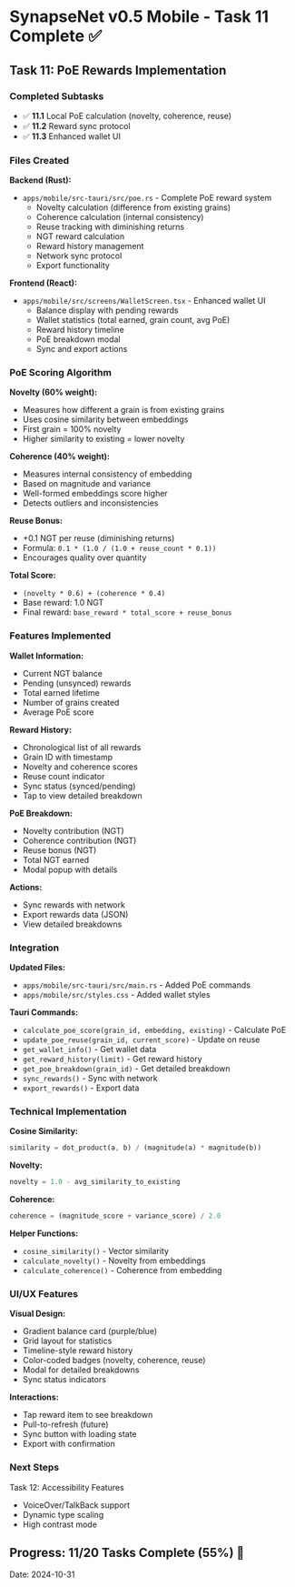 # SynapseNet v0.5 Mobile - Task 11 Complete ✅

## Task 11: PoE Rewards Implementation

### Completed Subtasks
- ✅ **11.1** Local PoE calculation (novelty, coherence, reuse)
- ✅ **11.2** Reward sync protocol
- ✅ **11.3** Enhanced wallet UI

### Files Created

**Backend (Rust):**
- `apps/mobile/src-tauri/src/poe.rs` - Complete PoE reward system
  - Novelty calculation (difference from existing grains)
  - Coherence calculation (internal consistency)
  - Reuse tracking with diminishing returns
  - NGT reward calculation
  - Reward history management
  - Network sync protocol
  - Export functionality

**Frontend (React):**
- `apps/mobile/src/screens/WalletScreen.tsx` - Enhanced wallet UI
  - Balance display with pending rewards
  - Wallet statistics (total earned, grain count, avg PoE)
  - Reward history timeline
  - PoE breakdown modal
  - Sync and export actions

### PoE Scoring Algorithm

**Novelty (60% weight):**
- Measures how different a grain is from existing grains
- Uses cosine similarity between embeddings
- First grain = 100% novelty
- Higher similarity to existing = lower novelty

**Coherence (40% weight):**
- Measures internal consistency of embedding
- Based on magnitude and variance
- Well-formed embeddings score higher
- Detects outliers and inconsistencies

**Reuse Bonus:**
- +0.1 NGT per reuse (diminishing returns)
- Formula: `0.1 * (1.0 / (1.0 + reuse_count * 0.1))`
- Encourages quality over quantity

**Total Score:**
- `(novelty * 0.6) + (coherence * 0.4)`
- Base reward: 1.0 NGT
- Final reward: `base_reward * total_score + reuse_bonus`

### Features Implemented

**Wallet Information:**
- Current NGT balance
- Pending (unsynced) rewards
- Total earned lifetime
- Number of grains created
- Average PoE score

**Reward History:**
- Chronological list of all rewards
- Grain ID with timestamp
- Novelty and coherence scores
- Reuse count indicator
- Sync status (synced/pending)
- Tap to view detailed breakdown

**PoE Breakdown:**
- Novelty contribution (NGT)
- Coherence contribution (NGT)
- Reuse bonus (NGT)
- Total NGT earned
- Modal popup with details

**Actions:**
- Sync rewards with network
- Export rewards data (JSON)
- View detailed breakdowns

### Integration

**Updated Files:**
- `apps/mobile/src-tauri/src/main.rs` - Added PoE commands
- `apps/mobile/src/styles.css` - Added wallet styles

**Tauri Commands:**
- `calculate_poe_score(grain_id, embedding, existing)` - Calculate PoE
- `update_poe_reuse(grain_id, current_score)` - Update on reuse
- `get_wallet_info()` - Get wallet data
- `get_reward_history(limit)` - Get reward history
- `get_poe_breakdown(grain_id)` - Get detailed breakdown
- `sync_rewards()` - Sync with network
- `export_rewards()` - Export data

### Technical Implementation

**Cosine Similarity:**
```rust
similarity = dot_product(a, b) / (magnitude(a) * magnitude(b))
```

**Novelty:**
```rust
novelty = 1.0 - avg_similarity_to_existing
```

**Coherence:**
```rust
coherence = (magnitude_score + variance_score) / 2.0
```

**Helper Functions:**
- `cosine_similarity()` - Vector similarity
- `calculate_novelty()` - Novelty from embeddings
- `calculate_coherence()` - Coherence from embedding

### UI/UX Features

**Visual Design:**
- Gradient balance card (purple/blue)
- Grid layout for statistics
- Timeline-style reward history
- Color-coded badges (novelty, coherence, reuse)
- Modal for detailed breakdowns
- Sync status indicators

**Interactions:**
- Tap reward item to see breakdown
- Pull-to-refresh (future)
- Sync button with loading state
- Export with confirmation

### Next Steps

Task 12: Accessibility Features
- VoiceOver/TalkBack support
- Dynamic type scaling
- High contrast mode

## Progress: 11/20 Tasks Complete (55%) 🎯

Date: 2024-10-31
